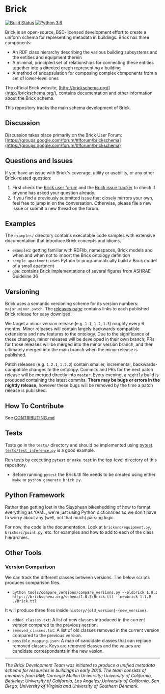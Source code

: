 # Brick

[![Build Status](https://github.com/BrickSchema/Brick/workflows/Build/badge.svg)](https://github.com/BrickSchema/Brick/actions)
[![Python 3.6](https://img.shields.io/badge/python-3.6+-blue.svg)](https://www.python.org/downloads/release/python-360/)

Brick is an open-source, BSD-licensed development effort to create a uniform schema for representing metadata in buildings. Brick has three components:

* An RDF class hierarchy describing the various building subsystems and the entities and equipment therein
* A minimal, principled set of relationships for connecting these entities together into a directed graph representing a building
* A method of encapsulation for composing complex components from a set of lower-level ones

The official Brick website, [http://brickschema.org/](http://brickschema.org/), contains documentation and other information about the Brick schema.

This repository tracks the main schema development of Brick.


## Discussion

Discussion takes place primarily on the Brick User Forum: [https://groups.google.com/forum/#!forum/brickschema](https://groups.google.com/forum/#!forum/brickschema)

## Questions and Issues

If you have an issue with Brick's coverage, utility or usability, or any other Brick-related question:

1. First check the [Brick user forum](https://groups.google.com/forum/#!forum/brickschema) and the [Brick issue tracker](https://github.com/BuildSysUniformMetadata/Brick/issues)
   to check if anyone has asked your question already.
2. If you find a previously submitted issue that closely mirrors your own, feel free to jump in on the conversation. Otherwise, please file a new issue or submit a new thread on the forum.

## Examples

The `examples/` directory contains executable code samples with extensive documentation that introduce Brick concepts and idioms.

- `example1`: getting familiar with RDFlib, namespaces, Brick models and when and when not to import the Brick ontology definition
- `simple_apartment`: uses Python to programmatically build a Brick model of a small apartment
- `g36`: contains Brick implementations of several figures from ASHRAE Guideline 36

## Versioning

Brick uses a semantic versioning scheme for its version numbers: `major.minor.patch`. The [releases page](https://github.com/BrickSchema/Brick/releases) contains links to each published Brick release for easy download.

We target a minor version release (e.g. `1.1`, `1.2`, `1.3`) roughly every 6 months. Minor releases will contain largely backwards-compatible extensions and new features to the ontology. Due to the significance of these changes, minor releases will be developed in their own branch; PRs for those releases will be merged into the minor version branch, and then ultimately merged into the main branch when the minor release is published.

Patch releases (e.g. `1.2.1`, `1.2.2`) contain smaller, incremental, backwards-compatible changes to the ontology. Commits and PRs for the next patch release will be merged directly into `master`. Every evening, a `nightly` build is produced containing the latest commits. **There may be bugs or errors in the nightly release**, however these bugs will be removed by the time a patch release is published.

## How To Contribute

See [CONTRIBUTING.md](https://github.com/BrickSchema/Brick/blob/master/CONTRIBUTING.md)

## Tests

Tests go in the `tests/` directory and should be implemented using [pytest](https://pytest.readthedocs.io/en/latest/getting-started.html#getstarted).
[`tests/test_inference.py`](https://github.com/BrickSchema/Brick/blob/master/tests/test_inference.py) is a good example.

Run tests by executing `pytest` or `make test` in the top-level directory of this repository.
* Before running `pytest` the Brick.ttl file needs to be created using either `make` or `python generate_brick.py`.

## Python Framework

Rather than getting lost in the Sisyphean bikeshedding of how to format everything as YAML, we're
just using Python dictionaries so we don't have to worry about any (well, not that much) parsing logic.

For now, the code is the documentation. Look at `bricksrc/equipment.py`, `bricksrc/point.py`, etc. for examples and how to add to each of the class hierarchies.

## Other Tools

### Version Comparison

We can track the different classes between versions. The below scripts produces comparison files.
- `python tools/compare_versions/compare_versions.py --oldbrick 1.0.3 https://brickschema.org/schema/1.0.3/Brick.ttl --newbrick 1.1.0 ./Brick.ttl`

It will produce three files inside `history/{old_version}-{new_version}`.
- `added_classes.txt`: A list of new classes introduced in the current version compared to the previous version.
- `removed_classes.txt`: A list of old classes removed in the current version compared to the previous version.
- `possible_mapping.json`: A map of candidate classes that can replace removed classes. Keys are removed classes and the values are candidate correspondants in the new vesion.


---

*The Brick Development Team was initiated to produce a unified metadata schema for resources in buildings in early 2016. The team consists of members from IBM; Carnegie Mellon University; University of California, Berkeley; University of California, Los Angeles; University of California, San Diego; University of Virginia and University of Southern Denmark.*
